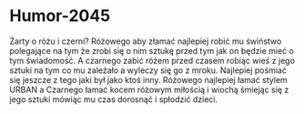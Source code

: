 # Humor-2045
Żarty o różu i czerni? 
Różowego aby złamać najlepiej robić mu świństwo polegające na tym że zrobi się o nim sztukę przed tym jak on będzie mieć o tym świadomość. A czarnego zabić różem przed czasem robiąc wieś 
z jego sztuki na tym co mu zależało a wyleczy się go z mroku. 
Najlepiej pośmiać się jeszcze z tego jaki był jako ktoś inny.
Różowego najlepiej łamać stylem URBAN a Czarnego łamać kocem różowym miłością i wiochą śmiejąc się z jego sztuki mówiąc mu czas dorosnąć i spłodzić dzieci. 
